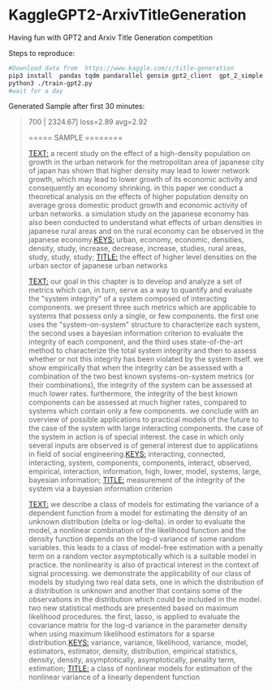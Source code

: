 # KaggleGPT2-ArxivTitleGeneration
Having fun with GPT2 and Arxiv Title Generation competition

Steps to reproduce:
```bash
#Download data from  https://www.kaggle.com/c/title-generation
pip3 install  pandas tqdm pandarallel gensim gpt2_client  gpt_2_simple tensorflow-gpu
python3 ./train-gpt2.py
#wait for a day
```

Generated Sample after first 30 minutes:

> 700 | 2324.67] loss=2.89 avg=2.92
> 
> ===== SAMPLE ========
> 
> <START> <TEXT:> a recent study on the effect of a high-density population on growth in the urban network for the metropolitan area of japanese city of japan has shown that higher density may lead to lower network growth, which may lead to lower growth of its economic activity and consequently an economy shrinking. in this paper we conduct a theoretical analysis on the effects of higher population density on average gross domestic product growth and economic activity of urban networks. a simulation study on the japanese economy has also been conducted to understand what effects of urban densities in japanese rural areas and on the rural economy can be observed in the japanese economy.<KEYS:> urban, economy, economic, densities, density, study, increase, decrease, increase, studies, rural areas, study, study, study; <TITLE:> the effect of higher level densities on the urban sector of   japanese urban networks <END>
> 
> <START> <TEXT:> our goal in this chapter is to develop and analyze a set of metrics which can, in turn, serve as a way to quantify and evaluate the "system integrity" of a system composed of interacting components. we present three such metrics which are applicable to systems that possess only a single, or few components. the first one uses the "system-on-system" structure to characterize each system, the second uses a bayesian information criterion to evaluate the integrity of each component, and the third uses state-of-the-art method to characterize the total system integrity and then to assess whether or not this integrity has been violated by the system itself. we show empirically that when the integrity can be assessed with a combination of the two best known systems-on-system metrics (or their combinations), the integrity of the system can be assessed at much lower rates. furthermore, the integrity of the best known components can be assessed at much higher rates, compared to systems which contain only a few components. we conclude with an overview of possible applications to practical models of the future to the case of the system with large interacting components. the case of the system in action is of special interest. the case in which only several inputs are observed is of general interest due to applications in field of social engineering.<KEYS:> interacting, connected, interacting, system, components, components, interact, observed, empirical, interaction, information, high, lower, model, systems, large, bayesian information; <TITLE:> measurement of the integrity of the system via a bayesian information   criterion <END>
> 
> <START> <TEXT:> we describe a class of models for estimating the variance of a dependent function from a model for estimating the density of an unknown distribution (delta or log-delta). in order to evaluate the model, a nonlinear combination of the likelihood function and the density function depends on the log-d variance of some random variables. this leads to a class of model-free estimation with a penalty term on a random vector asymptotically which is a suitable model in practice. the nonlinearity is also of practical interest in the context of signal processing. we demonstrate the applicability of our class of models by studying two real data sets, one in which the distribution of a distribution is unknown and another that contains some of the observations in the distribution which could be included in the model. two new statistical methods are presented based on maximum likelihood procedures. the first, lasso, is applied to evaluate the covariance matrix for the log-d variance in the parameter density when using maximum likelihood estimators for a sparse distribution.<KEYS:> variance, variance, likelihood, variance, model, estimators, estimator, density, distribution, empirical statistics, density, density, asymptotically, asymptotically, penality term, estimation; <TITLE:> a class of nonlinear models for estimation of the nonlinear variance of   a linearly dependent function <END>
```
